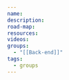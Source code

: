 ```yaml
---
name: 
description: 
road-map: 
resources: 
videos: 
groups:
  - "[[Back-end]]"
tags:
  - groups
---
```

